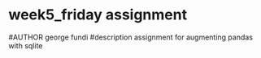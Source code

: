# week5_friday assignment
#AUTHOR
george fundi
#description
assignment for augmenting pandas with sqlite
